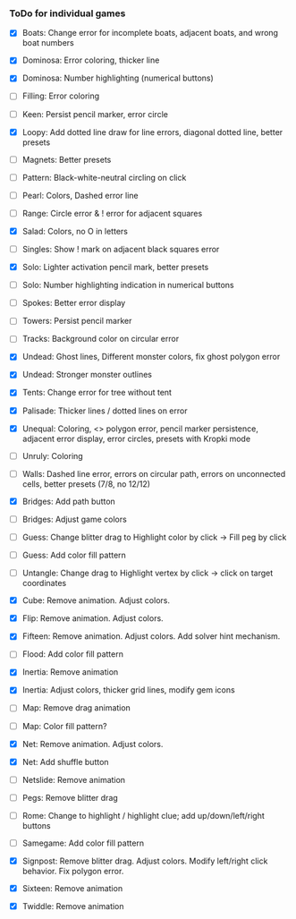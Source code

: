 ### ToDo for individual games

- [X] Boats: Change error for incomplete boats, adjacent boats, and wrong boat numbers
- [X] Dominosa: Error coloring, thicker line
- [X] Dominosa: Number highlighting (numerical buttons)
- [ ] Filling: Error coloring
- [ ] Keen: Persist pencil marker, error circle 
- [X] Loopy: Add dotted line draw for line errors, diagonal dotted line, better presets
- [ ] Magnets: Better presets
- [ ] Pattern: Black-white-neutral circling on click
- [ ] Pearl: Colors, Dashed error line
- [ ] Range: Circle error & ! error for adjacent squares
- [X] Salad: Colors, no O in letters
- [ ] Singles: Show ! mark on adjacent black squares error
- [X] Solo: Lighter activation pencil mark, better presets
- [ ] Solo: Number highlighting indication in numerical buttons
- [ ] Spokes: Better error display
- [ ] Towers: Persist pencil marker
- [ ] Tracks: Background color on circular error
- [X] Undead: Ghost lines, Different monster colors, fix ghost polygon error
- [X] Undead: Stronger monster outlines
- [X] Tents: Change error for tree without tent
- [X] Palisade: Thicker lines / dotted lines on error
- [X] Unequal: Coloring, <> polygon error, pencil marker persistence, adjacent error display, error circles, presets with Kropki mode
- [ ] Unruly: Coloring
- [ ] Walls: Dashed line error, errors on circular path, errors on unconnected cells, better presets (7/8, no 12/12)
- [X] Bridges: Add path button
- [ ] Bridges: Adjust game colors
- [ ] Guess: Change blitter drag to Highlight color by click -> Fill peg by click
- [ ] Guess: Add color fill pattern
- [ ] Untangle: Change drag to Highlight vertex by click -> click on target coordinates
- [X] Cube: Remove animation. Adjust colors.
- [X] Flip: Remove animation. Adjust colors.
- [X] Fifteen: Remove animation. Adjust colors. Add solver hint mechanism.
- [ ] Flood: Add color fill pattern
- [X] Inertia: Remove animation
- [X] Inertia: Adjust colors, thicker grid lines, modify gem icons
- [ ] Map: Remove drag animation
- [ ] Map: Color fill pattern?
- [X] Net: Remove animation. Adjust colors.
- [X] Net: Add shuffle button
- [ ] Netslide: Remove animation
- [ ] Pegs: Remove blitter drag
- [ ] Rome: Change to highlight / highlight clue; add up/down/left/right buttons
- [ ] Samegame: Add color fill pattern
- [X] Signpost: Remove blitter drag. Adjust colors. Modify left/right click behavior. Fix polygon error.
- [X] Sixteen: Remove animation
- [X] Twiddle: Remove animation

